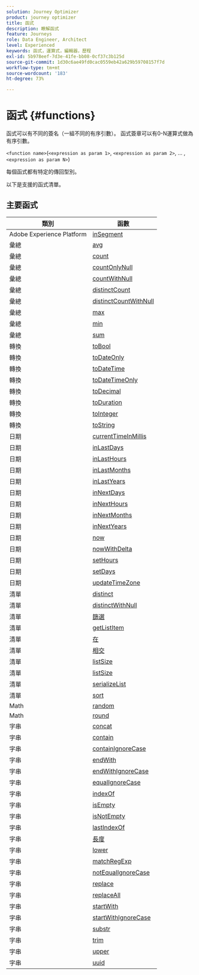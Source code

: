 ```yaml
---
solution: Journey Optimizer
product: journey optimizer
title: 函式
description: 瞭解函式
feature: Journeys
role: Data Engineer, Architect
level: Experienced
keywords: 函式，運算式，編輯器，歷程
exl-id: 5b978eef-7d3e-41fe-bb08-0cf37c3b125d
source-git-commit: 1d30c6ae49fd0cac0559eb42a629b59708157f7d
workflow-type: tm+mt
source-wordcount: '183'
ht-degree: 73%

---
```


# 函式 {#functions}

函式可以有不同的簽名（一組不同的有序引數）。 函式簽章可以有0-N運算式做為有序引數。

`<function name>`(`<expression as param 1>`, `<expression as param 2>`, ... ,`<expression as param N>`)

每個函式都有特定的傳回型別。

以下是支援的函式清單。

## 主要函式

| 類別 | 函數 |
|-------------|-----------------------|
| Adobe Experience Platform | [inSegment](../functions/functioninsegment.md) |
| 彙總 | [avg](../functions/functionavg.md) |
| 彙總 | [count](../functions/functioncount.md) |
| 彙總 | [countOnlyNull](../functions/functioncountonlynull.md) |
| 彙總 | [countWithNull](../functions/functioncountwithnull.md) |
| 彙總 | [distinctCount](../functions/functiondistinctcount.md) |
| 彙總 | [distinctCountWithNull](../functions/functiondistinctcountwithnull.md) |
| 彙總 | [max](../functions/functionmax.md) |
| 彙總 | [min](../functions/functionmin.md) |
| 彙總 | [sum](../functions/functionsum.md) |
| 轉換 | [toBool](../functions/functiontobool.md) |
| 轉換 | [toDateOnly](../functions/functiontodateonly.md) |
| 轉換 | [toDateTime](../functions/functiontodatetime.md) |
| 轉換 | [toDateTimeOnly](../functions/functiontodatetimeonly.md) |
| 轉換 | [toDecimal](../functions/functiontodecimal.md) |
| 轉換 | [toDuration](../functions/functiontoduration.md) |
| 轉換 | [toInteger](../functions/functiontointeger.md) |
| 轉換 | [toString](../functions/functiontostring.md) |
| 日期 | [currentTimeInMillis](../functions/functioncurrenttimeinmillis.md) |
| 日期 | [inLastDays](../functions/functioninlastdays.md) |
| 日期 | [inLastHours](../functions/functioninlasthours.md) |
| 日期 | [inLastMonths](../functions/functioninlastmonths.md) |
| 日期 | [inLastYears](../functions/functioninlastyears.md) |
| 日期 | [inNextDays](../functions/functioninnextdays.md) |
| 日期 | [inNextHours](../functions/functioninnexthours.md) |
| 日期 | [inNextMonths](../functions/functioninnextmonths.md) |
| 日期 | [inNextYears](../functions/functioninnextyears.md) |
| 日期 | [now](../functions/functionnow.md) |
| 日期 | [nowWithDelta](../functions/functionnowwithdelta.md) |
| 日期 | [setHours](../functions/functionsethours.md) |
| 日期 | [setDays](../functions/functionsetdays.md) |
| 日期 | [updateTimeZone](../functions/functionupdatetimezone.md) |
| 清單 | [distinct](../functions/functiondistinct.md) |
| 清單 | [distinctWithNull](../functions/functiondistinctwithnull.md) |
| 清單 | [篩選](../functions/functionfilter.md) |
| 清單 | [getListItem](../functions/functiongetlistitem.md) |
| 清單 | [在 ](../functions/functionin.md) |
| 清單 | [相交](../functions/functionintersect.md) |
| 清單 | [listSize](../functions/functionlimit.md) |
| 清單 | [listSize](../functions/functionlistsize.md) |
| 清單 | [serializeList](../functions/functionserializelist.md) |
| 清單 | [sort](../functions/functionsort.md) |
| Math | [random](../functions/functionrandom.md) |
| Math | [round](../functions/functionround.md) |
| 字串 | [concat](../functions/functionconcat.md) |
| 字串 | [contain](../functions/functioncontain.md) |
| 字串 | [containIgnoreCase](../functions/functioncontainwithignorecase.md) |
| 字串 | [endWith](../functions/functionendwith.md) |
| 字串 | [endWithIgnoreCase](../functions/functionendwithignorecase.md) |
| 字串 | [equalIgnoreCase](../functions/functionequalignorecase.md) |
| 字串 | [indexOf](../functions/functionindexof.md) |
| 字串 | [isEmpty](../functions/functionisempty.md) |
| 字串 | [isNotEmpty](../functions/functionisnotempty.md) |
| 字串 | [lastIndexOf](../functions/functionlastindexof.md) |
| 字串 | [長度](../functions/functionlength.md) |
| 字串 | [lower](../functions/functionlower.md) |
| 字串 | [matchRegExp](../functions/functionmatchregexp.md) |
| 字串 | [notEqualIgnoreCase](../functions/functionnotequalignorecase.md) |
| 字串 | [replace](../functions/functionreplace.md) |
| 字串 | [replaceAll](../functions/functionreplaceall.md) |
| 字串 | [startWith](../functions/functionstartwith.md) |
| 字串 | [startWithIgnoreCase](../functions/functionstartwithignorecase.md) |
| 字串 | [substr](../functions/functionsubstr.md) |
| 字串 | [trim](../functions/functiontrim.md) |
| 字串 | [upper](../functions/functionupper.md) |
| 字串 | [uuid](../functions/functionuuid.md) |

